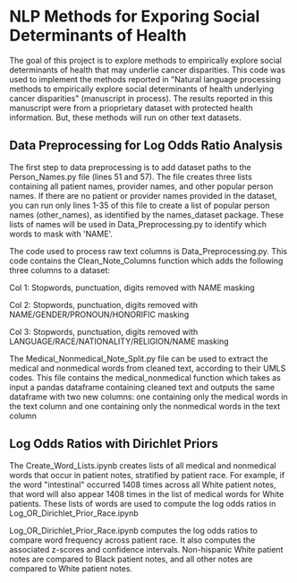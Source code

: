 # NLP Methods for Exporing Social Determinants of Health

The goal of this project is to explore methods to empirically explore social determinants of health that may underlie cancer disparities. This code was used to implement the methods reported in "Natural language processing methods to empirically explore social determinants of health underlying cancer disparities" (manuscript in process). The results reported in this manuscript were from a prioprietary dataset with protected health information. But, these methods will run on other text datasets.

## Data Preprocessing for Log Odds Ratio Analysis

The first step to data preprocessing is to add dataset paths to the Person_Names.py file (lines 51 and 57). The file creates three lists containing all patient names, provider names, and other popular person names. If there are no patient or provider names provided in the dataset, you can run only lines 1-35 of this file to create a list of popular person names (other_names), as identified by the names_dataset package. These lists of names will be used in Data_Preprocessing.py to identify which words to mask with 'NAME'.


The code used to process raw text columns is Data_Preprocessing.py. This code contains the Clean_Note_Columns function which adds the following three columns to a dataset:

Col 1: Stopwords, punctuation, digits removed with NAME masking

Col 2:  Stopwords, punctuation, digits removed with NAME/GENDER/PRONOUN/HONORIFIC masking

Col 3: Stopwords, punctuation, digits removed with LANGUAGE/RACE/NATIONALITY/RELIGION/NAME masking


The Medical_Nonmedical_Note_Split.py file can be used to extract the medical and nonmedical words from cleaned text, according to their UMLS codes. This file contains the medical_nonmedical function which takes as input a pandas dataframe containing cleaned text and outputs the same dataframe with two new columns: one containing only the medical words in the text column and one containing only the nonmedical words in the text column

## Log Odds Ratios with Dirichlet Priors

The Create_Word_Lists.ipynb creates lists of all medical and nonmedical words that occur in patient notes, stratified by patient race. For example, if the word "intestinal" occurred 1408 times across all White patient notes, that word will also appear 1408 times in the list of medical words for White patients. These lists of words are used to compute the log odds ratios in Log_OR_Dirichlet_Prior_Race.ipynb


Log_OR_Dirichlet_Prior_Race.ipynb computes the log odds ratios to compare word frequency across patient race. It also computes the associated z-scores and confidence intervals. Non-hispanic White patient notes are compared to Black patient notes, and all other notes are compared to White patient notes.

